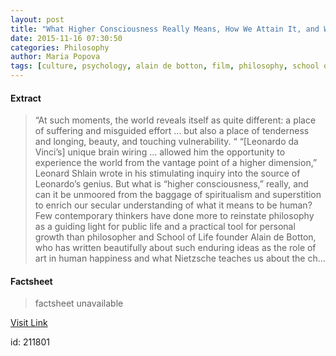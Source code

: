 ```yaml
---
layout: post
title: "What Higher Consciousness Really Means, How We Attain It, and What It Does for the Human Spirit"
date: 2015-11-16 07:30:50
categories: Philosophy
author: Maria Popova
tags: [culture, psychology, alain de botton, film, philosophy, school of life]
---
```



#### Extract
>&#8220;At such moments, the world reveals itself as quite different: a place of suffering and misguided effort &#8230; but also a place of tenderness and longing, beauty, and touching vulnerability. &#8220; &#8220;[Leonardo da Vinci&#8217;s] unique brain wiring &#8230; allowed him the opportunity to experience the world from the vantage point of a higher dimension,&#8221; Leonard Shlain wrote in his stimulating inquiry into the source of Leonardo&#8217;s genius. But what is &#8220;higher consciousness,&#8221; really, and can it be unmoored from the baggage of spiritualism and superstition to enrich our secular understanding of what it means to be human? Few contemporary thinkers have done more to reinstate philosophy as a guiding light for public life and a practical tool for personal growth than philosopher and School of Life founder Alain de Botton, who has written beautifully about such enduring ideas as the role of art in human happiness and what Nietzsche teaches us about the ch...

#### Factsheet
>factsheet unavailable

[Visit Link](https://www.brainpickings.org/2015/11/16/school-of-life-higher-consciousness/)

id:  211801
